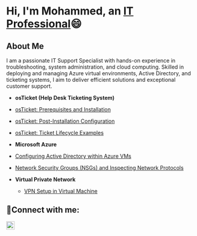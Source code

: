 <h1>Hi, I'm Mohammed, an <a href="https://linkedin.com/in/mohammedn652">IT Professional</a>😄</h1>

   <section id="about">
      <h2>About Me</h2>
      <p>
        I am a passionate IT Support Specialist with hands-on experience in troubleshooting, system administration, and cloud computing. Skilled in deploying and managing Azure virtual environments, Active Directory, and ticketing systems, I aim to deliver efficient solutions and exceptional customer support.
      </p>

- <b>osTicket (Help Desk Ticketing System)</b>
 - [osTicket: Prerequisites and Installation](https://github.com/moetechmind/osticket-prereqs)
  
 - [osTicket: Post-Installation Configuration](https://github.com/moetechmind/post-install-config)
  
 - [osTicket: Ticket Lifecycle Examples](https://github.com/moetechmind/ticket-lifecycle)
  
- <b>Microsoft Azure</b>

- [Configuring Active Directory within Azure VMs](https://github.com/moetechmind/configure-ad)
  
- [Network Security Groups (NSGs) and Inspecting Network Protocols](https://github.com/moetechmind/azure-network-protocols)

- <b>Virtual Private Network</b>
  - [VPN Setup in Virtual Machine ](https://github.com/moetechmind/Setting-UP-A-VPN)

<h2>🤳Connect with me:</h2>


[<img align="left" alt="Josh | LinkedIn" width="22px" src="https://cdn.jsdelivr.net/npm/simple-icons@v3/icons/linkedin.svg" />][linkedin]



[linkedin]: https://linkedin.com/in/mohammedn652

